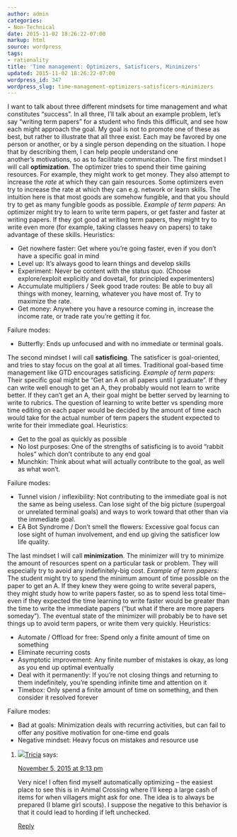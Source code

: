 ```yaml
---
author: admin
categories:
- Non-Technical
date: 2015-11-02 18:26:22-07:00
markup: html
source: wordpress
tags:
- rationality
title: 'Time management: Optimizers, Satisficers, Minimizers'
updated: 2015-11-02 18:26:22-07:00
wordpress_id: 347
wordpress_slug: time-management-optimizers-satisficers-minimizers
---
```

I want to talk about three different mindsets for time management and what constitutes “success”. In all three, I’ll talk about an example problem, let’s say “writing term papers” for a student who finds this difficult, and see how each might approach the goal. My goal is not to promote one of these as best, but rather to illustrate that all three exist. Each may be favored by one person or another, or by a single person depending on the situation. I hope that by describing them, I can help people understand one another’s motivations, so as to facilitate communication. The first mindset I will call **optimization**. The optimizer tries to spend their time gaining resources. For example, they might work to get money. They also attempt to increase the *rate* at which they can gain resources. Some optimizers even try to increase the rate at which they can e.g. network or learn skills. The intuition here is that most goods are somehow fungible, and that you should try to get as many fungible goods as possible. *Example of term papers:* An optimizer might try to learn to write term papers, or get faster and faster at writing papers. If they got good at writing term papers, they might try to write even more (for example, taking classes heavy on papers) to take advantage of these skills. Heuristics:

-   Get nowhere faster: Get where you’re going faster, even if you don’t have a specific goal in mind
-   Level up: It’s always good to learn things and develop skills
-   Experiment: Never be content with the status quo. (Choose explore/exploit explicitly and dovetail, for principled experimenters)
-   Accumulate multipliers / Seek good trade routes: Be able to buy all things with money, learning, whatever you have most of. Try to maximize the rate.
-   Get money: Anywhere you have a resource coming in, increase the income rate, or trade rate you’re getting it for.

Failure modes:

-   Butterfly: Ends up unfocused and with no immediate or terminal goals.

The second mindset I will call **satisficing**. The satisficer is goal-oriented, and tries to stay focus on the goal at all times. Traditional goal-based time management like GTD encourages satisficing. *Example of term papers:* Their specific goal might be “Get an A on all papers until I graduate”. If they can write well enough to get an A, they probably would not learn to write better. If they can’t get an A, their goal might be better served by learning to write to rubrics. The question of learning to write better vs spending more time editing on each paper would be decided by the amount of time each would take for the actual number of term papers the student expected to write for their immediate goal. Heuristics:

-   Get to the goal as quickly as possible
-   No lost purposes: One of the strengths of satisficing is to avoid “rabbit holes” which don’t contribute to any end goal
-   Munchkin: Think about what will actually contribute to the goal, as well as what won’t.

Failure modes:

-   Tunnel vision / inflexibility: Not contributing to the immediate goal is not the same as being useless. Can lose sight of the big picture (supergoal or unrelated terminal goals) and ways to work toward that other than via the immediate goal.
-   EA Bot Syndrome / Don’t smell the flowers: Excessive goal focus can lose sight of human involvement, and end up giving the satisficer low life quality.

The last mindset I will call **minimization**. The minimizer will try to minimize the amount of resources spent on a particular task or problem. They will especially try to avoid any indefinitely-big cost. *Example of term papers:* The student might try to spend the minimum amount of time possible on the paper to get an A. If they knew they were going to write several papers, they might study how to write papers faster, so as to spend less total time–even if they expected the time learning to write faster would be greater than the time to write the immediate papers (“but what if there are more papers someday”). The eventual state of the minimizer will probably be to have set things up to avoid term papers, or write them very quickly. Heuristics:

-   Automate / Offload for free: Spend only a finite amount of time on something
-   Eliminate recurring costs
-   Asymptotic improvement: Any finite number of mistakes is okay, as long as you end up optimal eventually
-   Deal with it permanently: If you’re not closing things and returning to them indefinitely, you’re spending infinite time and attention on it
-   Timebox: Only spend a finite amount of time on something, and then consider it resolved forever

Failure modes:

-   Bad at goals: Minimization deals with recurring activities, but can fail to offer any positive motivation for one-time end goals
-   Negative mindset: Heavy focus on mistakes and resource use

1.  ![](https://secure.gravatar.com/avatar/aa5d8a139b96dc7b082a50ca2446deff?s=40&d=mm&r=g)[Tricia][1] says:
    
    [November 5, 2015 at 9:13 pm][2]
    
    Very nice! I often find myself automatically optimizing – the easiest place to see this is in Animal Crossing where I’ll keep a large cash of items for when villagers might ask for one. The idea is to always be prepared (I blame girl scouts). I suppose the negative to this behavior is that it could lead to hording if left unchecked.
    
    [Reply][3]
    

[1]: http://sometimesicook.net
[2]: https://blog.za3k.com/time-management-optimizers-satisficers-minimizers/#comment-2451
[3]: https://blog.za3k.com/time-management-optimizers-satisficers-minimizers/?replytocom=2451#respond

